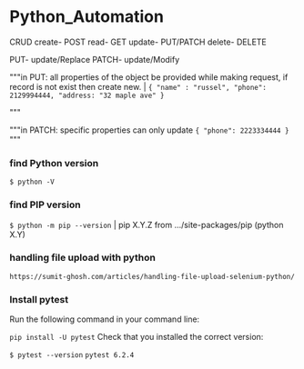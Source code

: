 # Python_Automation
CRUD
create- POST
read- GET
update- PUT/PATCH
delete- DELETE

PUT- update/Replace
PATCH- update/Modify

"""in PUT: all properties of the object be provided while making request, if record is not exist then create new. |
`{
    "name" : "russel",
    "phone": 2129994444,
    "address: "32 maple ave"
}`

"""

"""in PATCH: specific properties can only update
`{
    "phone": 2223334444
}`
"""

### find Python version
`$ python -V`

### find PIP version
`$ python -m pip --version` | pip X.Y.Z from .../site-packages/pip (python X.Y)

### handling file upload with python
`https://sumit-ghosh.com/articles/handling-file-upload-selenium-python/`

### Install pytest
Run the following command in your command line:

`pip install -U pytest`
Check that you installed the correct version:

`$ pytest --version`
`pytest 6.2.4`
